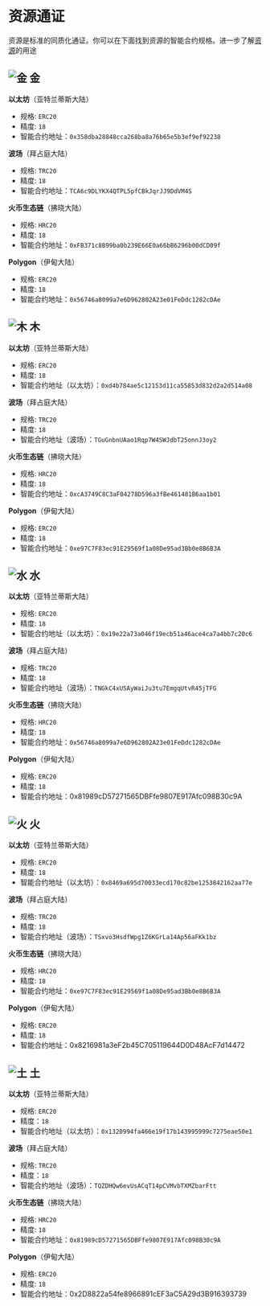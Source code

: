 # 资源通证

资源是标准的同质化通证。你可以在下面找到资源的智能合约规格。进一步了解[资源](../game-entities/resource/)的用途

## ![&#x91D1;](../../.gitbook/assets/goldicon.png) 金

**以太坊**（亚特兰蒂斯大陆）

* 规格: `ERC20`
* 精度: `18`
* 智能合约地址：`0x358dba28848cca268ba8a76b65e5b3ef9ef92238`

**波场**（拜占庭大陆）

* 规格: `TRC20`
* 精度: `18`
* 智能合约地址：`TCA6c9DLYKX4QTPL5pfCBkJqrJJ9DdVM4S`

**火币生态链**（拂晓大陆）

* 规格: `HRC20`
* 精度: `18`
* 智能合约地址：`0xFB371c8B99ba0b239E66E0a66bB6296b00dCD09f`

**Polygon**（伊甸大陆）

* 规格: `ERC20`
* 精度: `18`
* 智能合约地址：`0x56746a8099a7e6D962802A23e01FeDdc1282cDAe`

## ![&#x6728;](../../.gitbook/assets/woodicon.png) 木

**以太坊**（亚特兰蒂斯大陆）

* 规格: `ERC20`
* 精度: `18`
* 智能合约地址（以太坊）：`0xd4b784ae5c12153d11ca55853d832d2a2d514a08`

**波场**（拜占庭大陆）

* 规格: `TRC20`
* 精度: `18`
* 智能合约地址（波场）：`TGuGnbnUAao1Rqp7W4SWJdbT25onnJ3oy2`

**火币生态链**（拂晓大陆）

* 规格: `HRC20`
* 精度: `18`
* 智能合约地址：`0xcA3749C8C3aF04278D596a3fBe461481B6aa1b01`

**Polygon**（伊甸大陆）

* 规格: `ERC20`
* 精度: `18`
* 智能合约地址：`0xe97C7F83ec91E29569f1a08De95ad3Bb0e8B6B3A`

## ![&#x6C34;](../../.gitbook/assets/watericon.png) 水

**以太坊**（亚特兰蒂斯大陆）

* 规格: `ERC20`
* 精度: `18`
* 智能合约地址（以太坊）：`0x19e22a73a046f19ecb51a46ace4ca7a4bb7c20c6`

**波场**（拜占庭大陆）

* 规格: `TRC20`
* 精度: `18`
* 智能合约地址（波场）：`TNGkC4xUSAyWaiJu3tu7EmgqUtvR45jTFG`

**火币生态链**（拂晓大陆）

* 规格: `HRC20`
* 精度: `18`
* 智能合约地址：`0x56746a8099a7e6D962802A23e01FeDdc1282cDAe`

**Polygon**（伊甸大陆）

* 规格: `ERC20`
* 精度: `18`
* 智能合约地址：0x81989cD57271565DBFfe9807E917Afc098B30c9A

## ![&#x706B;](../../.gitbook/assets/fireicon.png) 火

**以太坊**（亚特兰蒂斯大陆）

* 规格: `ERC20`
* 精度: `18`
* 智能合约地址（以太坊）：`0x8469a695d70033ecd170c82be1253842162aa77e`

**波场**（拜占庭大陆）

* 规格: `TRC20`
* 精度: `18`
* 智能合约地址（波场）：`TSxvo3HsdfWpg1Z6KGrLa14Ap56aFKk1bz`

**火币生态链**（拂晓大陆）

* 规格: `HRC20`
* 精度: `18`
* 智能合约地址：`0xe97C7F83ec91E29569f1a08De95ad3Bb0e8B6B3A`

**Polygon**（伊甸大陆）

* 规格: `ERC20`
* 精度: `18`
* 智能合约地址：0x8216981a3eF2b45C705119644D0D48AcF7d14472

## ![&#x571F;](../../.gitbook/assets/soilicon.png) 土

**以太坊**（亚特兰蒂斯大陆）

* 规格: `ERC20`
* 精度：`18`
* 智能合约地址（以太坊）：`0x1320994fa466e19f17b143995999c7275eae50e1`

**波场**（拜占庭大陆）

* 规格: `TRC20`
* 精度：`18`
* 智能合约地址（波场）：`TQZDHQw6evUsACqT14pCVMvbTXMZbarFtt`

**火币生态链**（拂晓大陆）

* 规格: `HRC20`
* 精度: `18`
* 智能合约地址：`0x81989cD57271565DBFfe9807E917Afc098B30c9A`

**Polygon**（伊甸大陆）

* 规格: `ERC20`
* 精度: `18`
* 智能合约地址：0x2D8822a54fe8966891cEF3aC5A29d3B916393739

